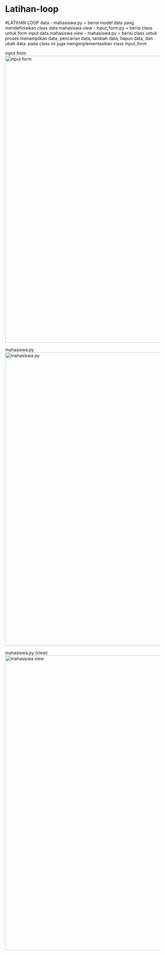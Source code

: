 # Latihan-loop

#LATIHAN LOOP data - mahasiswa.py = berisi model data yang mendefinisikan class data mahasiswa view - input_form.py = berisi class untuk form input data mahasiswa view -        mahasiswa.py = berisi class untuk proses menampilkan data, pencarian data, tambah data, hapus data, dan ubah data. pada class ini juga mengimplementasikan class input_form

input from
<img width="934" alt="input form" src="https://github.com/user-attachments/assets/7453ac98-84ed-4f5d-8b72-b09c20c61f5d">

mahasiswa.py
<img width="955" alt="mahasiswa py" src="https://github.com/user-attachments/assets/b0d22a86-5728-4b19-bbe8-af45d1ea2357">

mahasiswa.py (view)
<img width="959" alt="mahasiswa view" src="https://github.com/user-attachments/assets/30a5f29d-a5a8-4d40-a568-0d4e12475e65">



    
